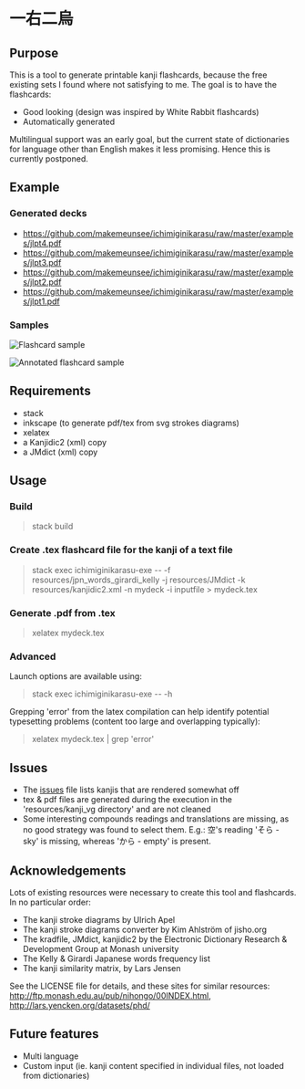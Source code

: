 # 一右二烏

## Purpose

This is a tool to generate printable kanji flashcards, because the free existing sets I found where not satisfying to me. The goal is to have the flashcards:

 - Good looking (design was inspired by White Rabbit flashcards)
 - Automatically generated
 
 Multilingual support was an early goal, but the current state of dictionaries for language other than English makes it less promising. Hence this is currently postponed.

## Example

### Generated decks

- https://github.com/makemeunsee/ichimiginikarasu/raw/master/examples/jlpt4.pdf
- https://github.com/makemeunsee/ichimiginikarasu/raw/master/examples/jlpt3.pdf
- https://github.com/makemeunsee/ichimiginikarasu/raw/master/examples/jlpt2.pdf
- https://github.com/makemeunsee/ichimiginikarasu/raw/master/examples/jlpt1.pdf

### Samples

![Flashcard sample](https://github.com/makemeunsee/ichimiginikarasu/blob/master/example.png)

![Annotated flashcard sample](https://github.com/makemeunsee/ichimiginikarasu/blob/master/example_explained.png)

## Requirements

- stack
- inkscape (to generate pdf/tex from svg strokes diagrams)
- xelatex
- a Kanjidic2 (xml) copy
- a JMdict (xml) copy

## Usage

### Build

> stack build

### Create .tex flashcard file for the kanji of a text file

> stack exec ichimiginikarasu-exe -- -f resources/jpn_words_girardi_kelly -j resources/JMdict -k resources/kanjidic2.xml -n mydeck -i inputfile > mydeck.tex

### Generate .pdf from .tex

> xelatex mydeck.tex

### Advanced

Launch options are available using:
> stack exec ichimiginikarasu-exe -- -h

Grepping 'error' from the latex compilation can help identify potential typesetting problems (content too large and overlapping typically):
> xelatex mydeck.tex | grep 'error'

## Issues

- The [issues](https://github.com/makemeunsee/ichimiginikarasu/blob/master/issues) file lists kanjis that are rendered somewhat off
- tex & pdf files are generated during the execution in the 'resources/kanji_vg directory' and are not cleaned
- Some interesting compounds readings and translations are missing, as no good strategy was found to select them. E.g.: 空's reading 'そら - sky' is missing, whereas 'から - empty' is present.

## Acknowledgements

Lots of existing resources were necessary to create this tool and flashcards. In no particular order:

- The kanji stroke diagrams by Ulrich Apel
- The kanji stroke diagrams converter by Kim Ahlström of jisho.org
- The kradfile, JMdict, kanjidic2 by the Electronic Dictionary Research & Development Group at Monash university
- The Kelly & Girardi Japanese words frequency list
- The kanji similarity matrix, by Lars Jensen

See the LICENSE file for details, and these sites for similar resources: http://ftp.monash.edu.au/pub/nihongo/00INDEX.html, http://lars.yencken.org/datasets/phd/

## Future features

- Multi language
- Custom input (ie. kanji content specified in individual files, not loaded from dictionaries)

